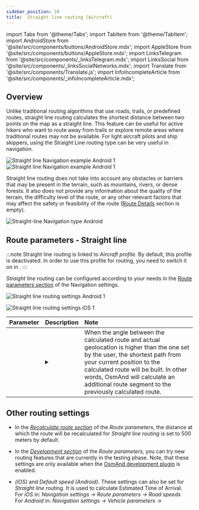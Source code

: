 ```yaml
---
sidebar_position: 10
title:  Straight line routing (Aircraft)
---
```


import Tabs from '@theme/Tabs';
import TabItem from '@theme/TabItem';
import AndroidStore from '@site/src/components/buttons/AndroidStore.mdx';
import AppleStore from '@site/src/components/buttons/AppleStore.mdx';
import LinksTelegram from '@site/src/components/_linksTelegram.mdx';
import LinksSocial from '@site/src/components/_linksSocialNetworks.mdx';
import Translate from '@site/src/components/Translate.js';
import InfoIncompleteArticle from '@site/src/components/_infoIncompleteArticle.mdx';

<InfoIncompleteArticle/>

## Overview

Unlike traditional routing algorithms that use roads, trails, or predefined routes, straight line routing calculates the shortest distance between two points on the map as a straight line. This feature can be useful for active hikers who want to route away from trails or explore remote areas where traditional routes may not be available. For light aircraft pilots and ship skippers, using the Straight Line routing type can be very useful in navigation.  

![Straight line Navigation example Android 1](@site/static/img/navigation/routing/straight_line_routing_andr_1.png) ![Straight line Navigation example Android 1](@site/static/img/navigation/routing/straight_line_routing_andr_2.png)  

Straight line routing does not take into account any obstacles or barriers that may be present in the terrain, such as mountains, rivers, or dense forests. It also does not provide any information about the quality of the terrain, the difficulty level of the route, or any other relevant factors that may affect the safety or feasibility of the route ([Route Details](../setup/route-details.md) section is empty).   

![Straight-line Navigation type Android](@site/static/img/navigation/boat/straight_navigation_type_android.png)


## Route parameters - Straight line

:::note
Straight line routing is linked to *Aircraft profile*. By default, this profile is deactivated. In order to use this profile for routing, you need to switch it on in *<Translate android="true" ids="shared_string_menu,shared_string_settings,application_profiles"/>*.
:::

*Straight line* routing can be configured according to your needs in the [Route parameters section](../guidance/navigation-settings.md#navigation-type--route-parameters) of the Navigation settings.  

<Tabs groupId="operating-systems">

<TabItem value="android" label="Android">  

![Straight line routing settings Android 1](@site/static/img/navigation/routing/aircraft_routing_andr.png) 

</TabItem>

<TabItem value="ios" label="iOS">

![Straight line routing settings iOS 1](@site/static/img/navigation/routing/straight_line_ios.png)

</TabItem>

</Tabs>

| Parameter | Description | Note |
|:------------|:---------------|:---------------|
| *<Translate android="true" ids="recalc_angle_dialog_title"/>* |  <details><summary> <Translate android="true" ids="recalc_angle_dialog_descr"/>  </summary>![Straight line recalculation Android](@site/static/img/navigation/routing/straight_line_recalculation_andr.png) </details>  | When the angle between the calculated route and actual geolocation is higher than the one set by the user, the shortest path from your current position to the calculated route will be built. In other words, OsmAnd will calculate an additional route segment to the previously calculated route. |  


## Other routing settings

- In the [*Recalculate route section*](../../navigation/guidance/navigation-settings.md#recalculate-route) of the *Route parameters*, the distance at which the route will be recalculated for *Straight line routing* is set to 500 meters by default.

- In the [*Development section*](../guidance/navigation-settings.md#development-settings) of the *Route parameters*, you can try new routing features that are currently in the testing phase. Note, that these settings are only available when the [OsmAnd development plugin](../../plugins/development.md) is enabled.

- *[<Translate ios="true" ids="road_speeds"/>](../guidance/navigation-settings.md##road-speeds) (iOS)* and *Default speed (Android)*. These settings can also be set for *Straight line* routing. It is used to calculate Estimated Time of Arrival.  
    For *iOS* in: *Navigation settings → Route parameters → Road speeds*  
    For *Android* in: *Navigation settings → Vehicle parameters → [<Translate android="true" ids="default_speed_setting_title"/>](../guidance/navigation-settings.md#default-speed--road-speeds)*
